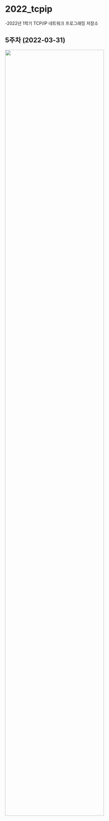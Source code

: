 # 2022_tcpip
  -2022년 1학기 TCP/IP 네트워크 프로그래밍 저장소

## 5주차 (2022-03-31)
<img width="80%" src="https://user-images.githubusercontent.com/74966550/161372542-8f6af808-f6fb-40c3-a12c-6ccfdd797195.png"/>
